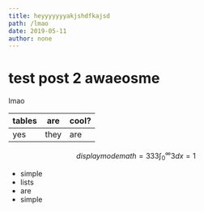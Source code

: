 ```yaml
---
title: heyyyyyyyakjshdfkajsd
path: /lmao
date: 2019-05-11
author: none
---
```


# test post 2 awaeosme 
lmao

| tables | are | cool? |
| --- | --- | --- |
| yes | they | are |

$$displaymodemath = 333 \int_0^\infty 3 dx = 1$$

- simple
- lists
- are
- simple
